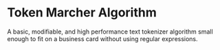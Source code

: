 # Token Marcher Algorithm
A basic, modifiable, and high performance text tokenizer algorithm small enough to fit on a business card without using regular expressions.
